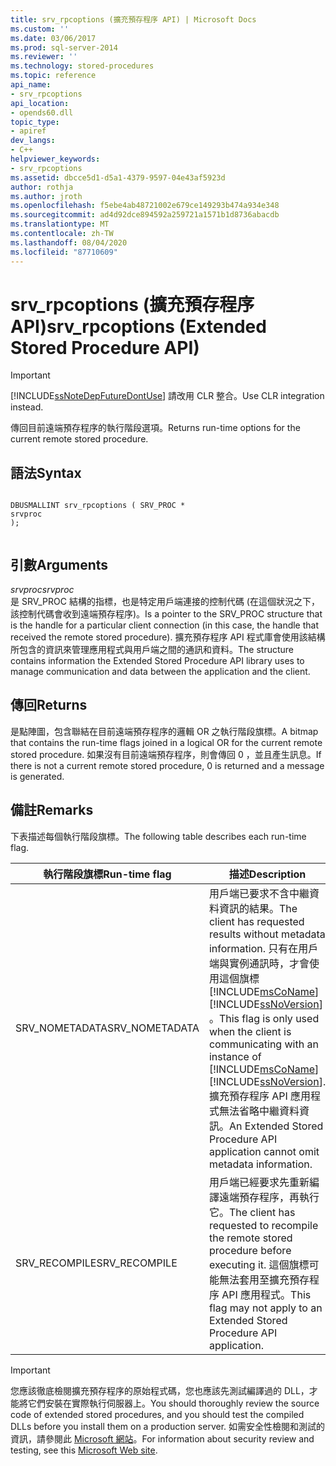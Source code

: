 ```yaml
---
title: srv_rpcoptions (擴充預存程序 API) | Microsoft Docs
ms.custom: ''
ms.date: 03/06/2017
ms.prod: sql-server-2014
ms.reviewer: ''
ms.technology: stored-procedures
ms.topic: reference
api_name:
- srv_rpcoptions
api_location:
- opends60.dll
topic_type:
- apiref
dev_langs:
- C++
helpviewer_keywords:
- srv_rpcoptions
ms.assetid: dbcce5d1-d5a1-4379-9597-04e43af5923d
author: rothja
ms.author: jroth
ms.openlocfilehash: f5ebe4ab48721002e679ce149293b474a934e348
ms.sourcegitcommit: ad4d92dce894592a259721a1571b1d8736abacdb
ms.translationtype: MT
ms.contentlocale: zh-TW
ms.lasthandoff: 08/04/2020
ms.locfileid: "87710609"
---
```

# <a name="srv_rpcoptions-extended-stored-procedure-api"></a><span data-ttu-id="1f306-102">srv_rpcoptions (擴充預存程序 API)</span><span class="sxs-lookup"><span data-stu-id="1f306-102">srv_rpcoptions (Extended Stored Procedure API)</span></span>
    
> [!IMPORTANT]  
>  [!INCLUDE[ssNoteDepFutureDontUse](../../includes/ssnotedepfuturedontuse-md.md)] <span data-ttu-id="1f306-103">請改用 CLR 整合。</span><span class="sxs-lookup"><span data-stu-id="1f306-103">Use CLR integration instead.</span></span>  
  
 <span data-ttu-id="1f306-104">傳回目前遠端預存程序的執行階段選項。</span><span class="sxs-lookup"><span data-stu-id="1f306-104">Returns run-time options for the current remote stored procedure.</span></span>  
  
## <a name="syntax"></a><span data-ttu-id="1f306-105">語法</span><span class="sxs-lookup"><span data-stu-id="1f306-105">Syntax</span></span>  
  
```  
  
DBUSMALLINT srv_rpcoptions ( SRV_PROC *  
srvproc   
);  
  
```  
  
## <a name="arguments"></a><span data-ttu-id="1f306-106">引數</span><span class="sxs-lookup"><span data-stu-id="1f306-106">Arguments</span></span>  
 <span data-ttu-id="1f306-107">*srvproc*</span><span class="sxs-lookup"><span data-stu-id="1f306-107">*srvproc*</span></span>  
 <span data-ttu-id="1f306-108">是 SRV_PROC 結構的指標，也是特定用戶端連接的控制代碼 (在這個狀況之下，該控制代碼會收到遠端預存程序)。</span><span class="sxs-lookup"><span data-stu-id="1f306-108">Is a pointer to the SRV_PROC structure that is the handle for a particular client connection (in this case, the handle that received the remote stored procedure).</span></span> <span data-ttu-id="1f306-109">擴充預存程序 API 程式庫會使用該結構所包含的資訊來管理應用程式與用戶端之間的通訊和資料。</span><span class="sxs-lookup"><span data-stu-id="1f306-109">The structure contains information the Extended Stored Procedure API library uses to manage communication and data between the application and the client.</span></span>  
  
## <a name="returns"></a><span data-ttu-id="1f306-110">傳回</span><span class="sxs-lookup"><span data-stu-id="1f306-110">Returns</span></span>  
 <span data-ttu-id="1f306-111">是點陣圖，包含聯結在目前遠端預存程序的邏輯 OR 之執行階段旗標。</span><span class="sxs-lookup"><span data-stu-id="1f306-111">A bitmap that contains the run-time flags joined in a logical OR for the current remote stored procedure.</span></span> <span data-ttu-id="1f306-112">如果沒有目前遠端預存程序，則會傳回 0 ，並且產生訊息。</span><span class="sxs-lookup"><span data-stu-id="1f306-112">If there is not a current remote stored procedure, 0 is returned and a message is generated.</span></span>  
  
## <a name="remarks"></a><span data-ttu-id="1f306-113">備註</span><span class="sxs-lookup"><span data-stu-id="1f306-113">Remarks</span></span>  
 <span data-ttu-id="1f306-114">下表描述每個執行階段旗標。</span><span class="sxs-lookup"><span data-stu-id="1f306-114">The following table describes each run-time flag.</span></span>  
  
|<span data-ttu-id="1f306-115">執行階段旗標</span><span class="sxs-lookup"><span data-stu-id="1f306-115">Run-time flag</span></span>|<span data-ttu-id="1f306-116">描述</span><span class="sxs-lookup"><span data-stu-id="1f306-116">Description</span></span>|  
|--------------------|-----------------|  
|<span data-ttu-id="1f306-117">SRV_NOMETADATA</span><span class="sxs-lookup"><span data-stu-id="1f306-117">SRV_NOMETADATA</span></span>|<span data-ttu-id="1f306-118">用戶端已要求不含中繼資料資訊的結果。</span><span class="sxs-lookup"><span data-stu-id="1f306-118">The client has requested results without metadata information.</span></span> <span data-ttu-id="1f306-119">只有在用戶端與實例通訊時，才會使用這個旗標 [!INCLUDE[msCoName](../../includes/msconame-md.md)] [!INCLUDE[ssNoVersion](../../includes/ssnoversion-md.md)] 。</span><span class="sxs-lookup"><span data-stu-id="1f306-119">This flag is only used when the client is communicating with an instance of [!INCLUDE[msCoName](../../includes/msconame-md.md)] [!INCLUDE[ssNoVersion](../../includes/ssnoversion-md.md)].</span></span> <span data-ttu-id="1f306-120">擴充預存程序 API 應用程式無法省略中繼資料資訊。</span><span class="sxs-lookup"><span data-stu-id="1f306-120">An Extended Stored Procedure API application cannot omit metadata information.</span></span>|  
|<span data-ttu-id="1f306-121">SRV_RECOMPILE</span><span class="sxs-lookup"><span data-stu-id="1f306-121">SRV_RECOMPILE</span></span>|<span data-ttu-id="1f306-122">用戶端已經要求先重新編譯遠端預存程序，再執行它。</span><span class="sxs-lookup"><span data-stu-id="1f306-122">The client has requested to recompile the remote stored procedure before executing it.</span></span> <span data-ttu-id="1f306-123">這個旗標可能無法套用至擴充預存程序 API 應用程式。</span><span class="sxs-lookup"><span data-stu-id="1f306-123">This flag may not apply to an Extended Stored Procedure API application.</span></span>|  
  
> [!IMPORTANT]  
>  <span data-ttu-id="1f306-124">您應該徹底檢閱擴充預存程序的原始程式碼，您也應該先測試編譯過的 DLL，才能將它們安裝在實際執行伺服器上。</span><span class="sxs-lookup"><span data-stu-id="1f306-124">You should thoroughly review the source code of extended stored procedures, and you should test the compiled DLLs before you install them on a production server.</span></span> <span data-ttu-id="1f306-125">如需安全性檢閱和測試的資訊，請參閱此 [Microsoft 網站](https://go.microsoft.com/fwlink/?LinkID=54761&amp;clcid=0x409https://msdn.microsoft.com/security/)。</span><span class="sxs-lookup"><span data-stu-id="1f306-125">For information about security review and testing, see this [Microsoft Web site](https://go.microsoft.com/fwlink/?LinkID=54761&amp;clcid=0x409https://msdn.microsoft.com/security/).</span></span>  
  
  
